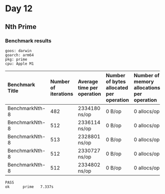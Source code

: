 # Day 12 

## Nth Prime

### Benchmark results 

```shell
goos: darwin
goarch: arm64
pkg: prime
cpu: Apple M1
```

|Benchmark Title|Number of iterations|Average time per operation|Number of bytes allocated per operation|Number of memory allocations per operation
|:---|:---|:---|:---|:---
|BenchmarkNth-8               |482           |2334180 ns/op               |0 B/op          |0 allocs/op
|BenchmarkNth-8               |512           |2336114 ns/op               |0 B/op          |0 allocs/op
|BenchmarkNth-8               |513           |2328801 ns/op               |0 B/op          |0 allocs/op
|BenchmarkNth-8               |512           |2330727 ns/op               |0 B/op          |0 allocs/op
|BenchmarkNth-8               |512           |2334802 ns/op               |0 B/op          |0 allocs/op

```shell
PASS
ok      prime   7.337s
```
